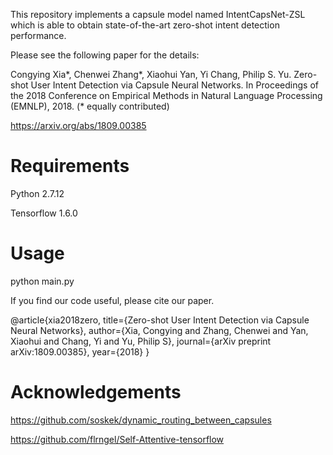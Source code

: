 This repository implements a capsule model named IntentCapsNet-ZSL which is able to obtain state-of-the-art zero-shot intent detection performance. 

Please see the following paper for the details:

Congying Xia*, Chenwei Zhang*, Xiaohui Yan, Yi Chang, Philip S. Yu. Zero-shot User
Intent Detection via Capsule Neural Networks. In Proceedings of the 2018 Conference on
Empirical Methods in Natural Language Processing (EMNLP), 2018. (* equally contributed)

https://arxiv.org/abs/1809.00385 



# Requirements

Python 2.7.12

Tensorflow 1.6.0

# Usage

python main.py

If you find our code useful, please cite our paper.

@article{xia2018zero,
  title={Zero-shot User Intent Detection via Capsule Neural Networks},
  author={Xia, Congying and Zhang, Chenwei and Yan, Xiaohui and Chang, Yi and Yu, Philip S},
  journal={arXiv preprint arXiv:1809.00385},
  year={2018}
}

# Acknowledgements

https://github.com/soskek/dynamic_routing_between_capsules

https://github.com/flrngel/Self-Attentive-tensorflow
